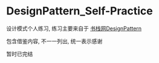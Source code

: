 # DesignPattern_Self-Practice

设计模式个人练习, 练习主要来自于 [书栈网DesignPattern](https://www.bookstack.cn/read/design-pattern-java/README.md)

包含借鉴内容, 不一一列出, 统一表示感谢

暂时已完结


